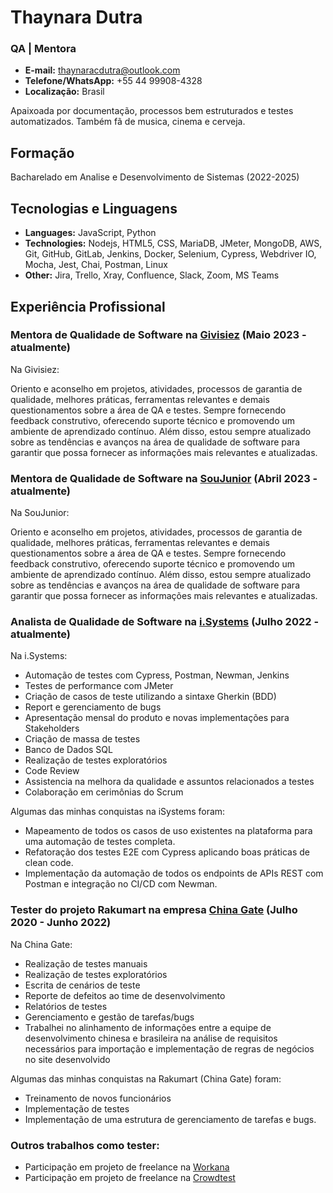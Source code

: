# Thaynara Dutra
### QA | Mentora 

* **E-mail:** thaynaracdutra@outlook.com
* **Telefone/WhatsApp:** +55 44 99908-4328
* **Localização:** Brasil

Apaixoada por documentação, processos bem estruturados e testes automatizados. Também fã de musica, cinema e cerveja.

## Formação
Bacharelado em Analise e Desenvolvimento de Sistemas (2022-2025)

## Tecnologias e Linguagens

* **Languages:** JavaScript, Python
* **Technologies:** Nodejs, HTML5, CSS, MariaDB, JMeter, MongoDB, AWS, Git, GitHub, GitLab, Jenkins, Docker, Selenium, Cypress, Webdriver IO, Mocha, Jest, Chai, Postman, Linux
* **Other:** Jira, Trello, Xray, Confluence, Slack, Zoom, MS Teams

## Experiência Profissional

### Mentora de Qualidade de Software na [Givisiez](https://givisiez.com.br/mentoria-jdm/quality-assurance/) (Maio 2023 - atualmente)

Na Givisiez:

Oriento e aconselho em projetos, atividades, processos de garantia de qualidade, melhores práticas, ferramentas relevantes e demais questionamentos sobre a área de QA e testes. Sempre fornecendo feedback construtivo, oferecendo suporte técnico e promovendo um ambiente de aprendizado contínuo. Além disso, estou sempre atualizado sobre as tendências e avanços na área de qualidade de software para garantir que possa fornecer as informações mais relevantes e atualizadas.

### Mentora de Qualidade de Software na [SouJunior](https://www.soujunior.tech/) (Abril 2023 - atualmente)

Na SouJunior:

Oriento e aconselho em projetos, atividades, processos de garantia de qualidade, melhores práticas, ferramentas relevantes e demais questionamentos sobre a área de QA e testes. Sempre fornecendo feedback construtivo, oferecendo suporte técnico e promovendo um ambiente de aprendizado contínuo. Além disso, estou sempre atualizado sobre as tendências e avanços na área de qualidade de software para garantir que possa fornecer as informações mais relevantes e atualizadas.

### Analista de Qualidade de Software na [i.Systems](https://https://systems.com.br/) (Julho 2022 - atualmente)

Na i.Systems:

- Automação de testes com Cypress, Postman, Newman, Jenkins
- Testes de performance com JMeter
- Criação de casos de teste utilizando a sintaxe Gherkin (BDD)
- Report e gerenciamento de bugs
- Apresentação mensal do produto e novas implementações para Stakeholders
- Criação de massa de testes
- Banco de Dados SQL
- Realização de testes exploratórios
- Code Review
- Assistencia na melhora da qualidade e assuntos relacionados a testes
- Colaboração em cerimônias do Scrum 

Algumas das minhas conquistas na iSystems foram:

- Mapeamento de todos os casos de uso existentes na plataforma para uma automação de testes completa.
- Refatoração dos testes E2E com Cypress aplicando boas práticas de clean code.
- Implementação da automação de todos os endpoints de APIs REST com Postman e integração no CI/CD com Newman.

### Tester do projeto Rakumart na empresa [China Gate](https://chinagate.com.br/)  (Julho 2020 - Junho 2022)

Na China Gate:

- Realização de testes manuais
- Realização de testes exploratórios
- Escrita de cenários de teste
- Reporte de defeitos ao time de desenvolvimento
- Relatórios de testes
- Gerenciamento e gestão de tarefas/bugs
- Trabalhei no alinhamento de informações entre a equipe de desenvolvimento chinesa e brasileira na análise de requisitos necessários para importação e implementação de regras de negócios no site desenvolvido

Algumas das minhas conquistas na Rakumart (China Gate) foram:

- Treinamento de novos funcionários
- Implementação de testes
- Implementação de uma estrutura de gerenciamento de tarefas e bugs.

### Outros trabalhos como tester:

* Participação em projeto de freelance na [Workana](https://www.workana.com/pt/)
* Participação em projeto de freelance na [Crowdtest](https://crowdtest.me/home/)
